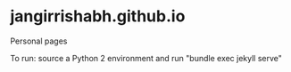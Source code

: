 jangirrishabh.github.io
=================

Personal pages

To run: source a Python 2 environment and run "bundle exec jekyll serve"
